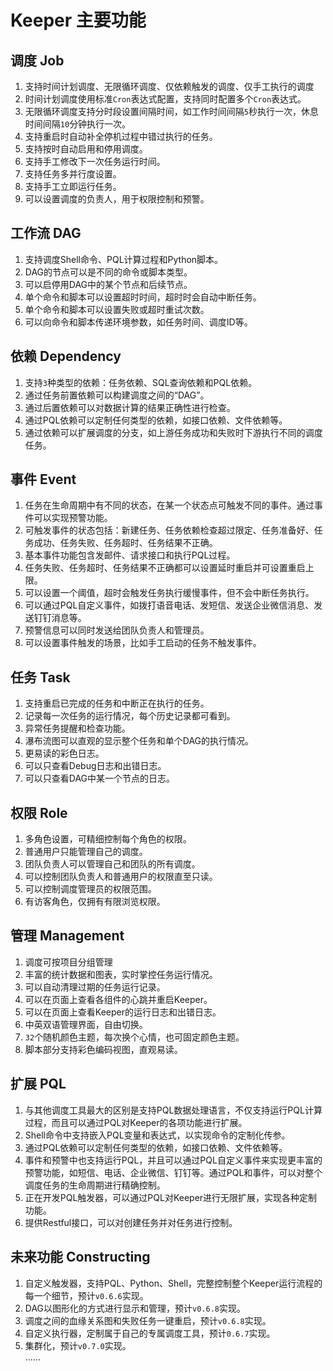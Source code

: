 # Keeper 主要功能

## 调度 Job
1. 支持时间计划调度、无限循环调度、仅依赖触发的调度、仅手工执行的调度
2. 时间计划调度使用标准`Cron`表达式配置，支持同时配置多个`Cron`表达式。
3. 无限循环调度支持分时段设置间隔时间，如工作时间间隔`5`秒执行一次，休息时间间隔`10`分钟执行一次。
4. 支持重启时自动补全停机过程中错过执行的任务。
5. 支持按时自动启用和停用调度。
6. 支持手工修改下一次任务运行时间。
7. 支持任务多并行度设置。
8. 支持手工立即运行任务。
9. 可以设置调度的负责人，用于权限控制和预警。

## 工作流 DAG
1. 支持调度Shell命令、PQL计算过程和Python脚本。
2. DAG的节点可以是不同的命令或脚本类型。
3. 可以启停用DAG中的某个节点和后续节点。
4. 单个命令和脚本可以设置超时时间，超时时会自动中断任务。
5. 单个命令和脚本可以设置失败或超时重试次数。
6. 可以向命令和脚本传递环境参数，如任务时间、调度ID等。

## 依赖 Dependency
1. 支持`3`种类型的依赖：任务依赖、SQL查询依赖和PQL依赖。
2. 通过任务前置依赖可以构建调度之间的“DAG”。
3. 通过后置依赖可以对数据计算的结果正确性进行检查。
4. 通过PQL依赖可以定制任何类型的依赖，如接口依赖、文件依赖等。
5. 通过依赖可以扩展调度的分支，如上游任务成功和失败时下游执行不同的调度任务。

## 事件 Event
1. 任务在生命周期中有不同的状态，在某一个状态点可触发不同的事件。通过事件可以实现预警功能。
2. 可触发事件的状态包括：新建任务、任务依赖检查超过限定、任务准备好、任务成功、任务失败、任务超时、任务结果不正确。
3. 基本事件功能包含发邮件、请求接口和执行PQL过程。
5. 任务失败、任务超时、任务结果不正确都可以设置延时重启并可设置重启上限。
6. 可以设置一个阈值，超时会触发任务执行缓慢事件，但不会中断任务执行。
7. 可以通过PQL自定义事件，如拨打语音电话、发短信、发送企业微信消息、发送钉钉消息等。
8. 预警信息可以同时发送给团队负责人和管理员。
9. 可以设置事件触发的场景，比如手工启动的任务不触发事件。

## 任务 Task
1. 支持重启已完成的任务和中断正在执行的任务。
2. 记录每一次任务的运行情况，每个历史记录都可看到。
3. 异常任务提醒和检查功能。
4. 瀑布流图可以直观的显示整个任务和单个DAG的执行情况。
5. 更易读的彩色日志。
6. 可以只查看Debug日志和出错日志。
7. 可以只查看DAG中某一个节点的日志。

## 权限 Role
1. 多角色设置，可精细控制每个角色的权限。
2. 普通用户只能管理自己的调度。
3. 团队负责人可以管理自己和团队的所有调度。
4. 可以控制团队负责人和普通用户的权限直至只读。
5. 可以控制调度管理员的权限范围。
6. 有访客角色，仅拥有有限浏览权限。

## 管理 Management
1. 调度可按项目分组管理
2. 丰富的统计数据和图表，实时掌控任务运行情况。
3. 可以自动清理过期的任务运行记录。
4. 可以在页面上查看各组件的心跳并重启Keeper。
5. 可以在页面上查看Keeper的运行日志和出错日志。
6. 中英双语管理界面，自由切换。
7. `32`个随机颜色主题，每次换个心情，也可固定颜色主题。
8. 脚本部分支持彩色编码视图，直观易读。

## 扩展 PQL
1. 与其他调度工具最大的区别是支持PQL数据处理语言，不仅支持运行PQL计算过程，而且可以通过PQL对Keeper的各项功能进行扩展。
2. Shell命令中支持嵌入PQL变量和表达式，以实现命令的定制化传参。
3. 通过PQL依赖可以定制任何类型的依赖，如接口依赖、文件依赖等。
4. 事件和预警中也支持运行PQL，并且可以通过PQL自定义事件来实现更丰富的预警功能，如短信、电话、企业微信、钉钉等。通过PQL和事件，可以对整个调度任务的生命周期进行精确控制。
5. 正在开发PQL触发器，可以通过PQL对Keeper进行无限扩展，实现各种定制功能。
6. 提供Restful接口，可以对创建任务并对任务进行控制。

## 未来功能 Constructing
1. 自定义触发器，支持PQL、Python、Shell，完整控制整个Keeper运行流程的每一个细节，预计`v0.6.6`实现。
2. DAG以图形化的方式进行显示和管理，预计`v0.6.8`实现。
3. 调度之间的血缘关系图和失败任务一键重启，预计`v0.6.8`实现。
4. 自定义执行器，定制属于自己的专属调度工具，预计`0.6.7`实现。
5. 集群化，预计`v0.7.0`实现。   
......
